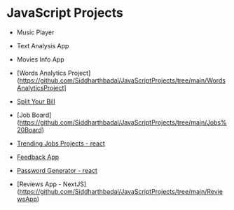 # JavaScript Projects

-  Music Player
-  Text Analysis App
-  Movies Info App

-  [Words Analytics Project](https://github.com/Siddharthbadal/JavaScriptProjects/tree/main/WordsAnalyticsProject]
-  [Split Your Bill](https://github.com/Siddharthbadal/JavaScriptProjects/tree/main/BillSplitApp)
-  [Job Board] (https://github.com/Siddharthbadal/JavaScriptProjects/tree/main/Jobs%20Board)
-   [Trending Jobs Projects  - react](https://github.com/Siddharthbadal/JavaScriptProjects/tree/main/TrendingJobs)
-   [Feedback App](https://github.com/Siddharthbadal/JavaScriptProjects/tree/main/FeedbackNowAPP)

-   [Password Generator  - react ](https://github.com/Siddharthbadal/JavaScriptProjects/tree/main/passwordGenerator)
-	[Reviews App - NextJS] (https://github.com/Siddharthbadal/JavaScriptProjects/tree/main/ReviewsApp)


